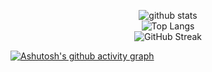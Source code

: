 <p align="center">
  <img alt="github stats" src="https://github-readme-stats.vercel.app/api?username=Young-TW&title_color=39d353&bg_color=00000000&text_color=ffffff&hide_border=true&show_icons=true"/>
  <br />
  <img title="Top Langs" src="https://github-readme-stats.vercel.app/api/top-langs/?username=Young-TW&title_color=39d353&bg_color=00000000&text_color=ffffff&layout=compact&hide_border=true&card_width=467&langs_count=8"/>
  <br />
  <!-- https://github.com/DenverCoder1/github-readme-streak-stats -->
  <img src="https://streak-stats.demolab.com?user=Young-TW&theme=github-dark&background=0000&hide_border=true&card_width=467" alt="GitHub Streak" />
</p>

<!-- ![](https://github-profile-trophy.vercel.app/?username=Young-TW&theme=matrix&no-frame=true&no-bg=true&margin-w=4)-->

[![Ashutosh's github activity graph](https://github-readme-activity-graph.vercel.app/graph?username=Young-TW&theme=github-compact&hide_border=true)](https://github.com/ashutosh00710/github-readme-activity-graph)
